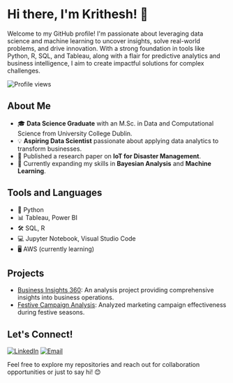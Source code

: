 # Hi there, I'm Krithesh! 👋

Welcome to my GitHub profile! I'm passionate about leveraging data science and machine learning to uncover insights, solve real-world problems, and drive innovation. With a strong foundation in tools like Python, R, SQL, and Tableau, along with a flair for predictive analytics and business intelligence, I aim to create impactful solutions for complex challenges.

![Profile views](https://komarev.com/ghpvc/?username=Kritheshvar&color=blue)

## About Me
- 🎓 **Data Science Graduate** with an M.Sc. in Data and Computational Science from University College Dublin.
- 💡 **Aspiring Data Scientist** passionate about applying data analytics to transform businesses.
- 📜 Published a research paper on **IoT for Disaster Management**.
- 🌱 Currently expanding my skills in **Bayesian Analysis** and **Machine Learning**.

## Tools and Languages
- 🐍 Python  
- 📊 Tableau, Power BI  
- 🛠️ SQL, R  
- 💻 Jupyter Notebook, Visual Studio Code  
- 🖥️ AWS (currently learning)  

## Projects
- [Business Insights 360](https://app.powerbi.com/view?r=eyJrIjoiZjNmODU5MWEtZDk0ZC00MDE1LWJiNDgtNzBmMmI5YTkzZTJjIiwidCI6ImM2ZTU0OWIzLTVmNDUtNDAzMi1hYWU5LWQ0MjQ0ZGM1YjJjNCJ9): An analysis project providing comprehensive insights into business operations.
- [Festive Campaign Analysis](https://app.powerbi.com/view?r=eyJrIjoiYmUwODk3MTMtNTQ1MC00ODg5LTk3YWItMDgzNThiNjczMjUzIiwidCI6ImM2ZTU0OWIzLTVmNDUtNDAzMi1hYWU5LWQ0MjQ0ZGM1YjJjNCJ9): Analyzed marketing campaign effectiveness during festive seasons.

## Let's Connect!
[![LinkedIn](https://img.shields.io/badge/-LinkedIn-blue)](https://www.linkedin.com/in/krithesh-analyst/)
[![Email](https://img.shields.io/badge/-Email-red)](mailto:krithesh.analyst@gmail.com)

Feel free to explore my repositories and reach out for collaboration opportunities or just to say hi! 😊
